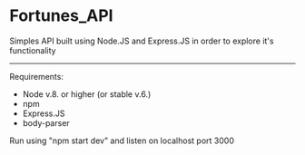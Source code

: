 # Fortunes_API
Simples API built using Node.JS and Express.JS in order to explore it's functionality
_____________________________________________________________________________________

Requirements:
 - Node v.8. or higher (or stable v.6.)
 - npm
 - Express.JS
 - body-parser

Run using "npm start dev" and listen on localhost port 3000
